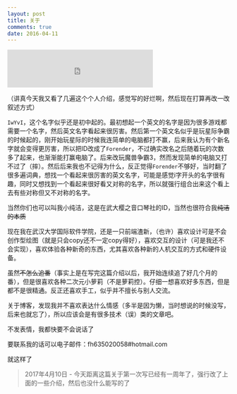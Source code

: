 ```yaml
---
layout: post
title: 关于
comments: true
date: 2016-04-11
---
```


<iframe frameborder="no" border="0" marginwidth="0" marginheight="0" width=330 height=86 src="http://music.163.com/outchain/player?type=2&id=35566163&auto=0&height=66"></iframe>

（讲真今天我又看了几遍这个个人介绍，感觉写的好烂啊，然后现在打算再改一改叙述方式）

`IwYvI`，这个名字似乎还是初中起的。最初想起一个英文的名字是因为很多游戏都需要一个名字，然后英文名字看起来很厉害。然后第一个英文名似乎是玩星际争霸的时候起的，刚开始玩星际的时候我连简单的电脑都打不赢，后来我认为有个新名字就会变得更厉害，所以把ID改成了`Forender`，不过确实改名之后随着玩的次数多了起来，也渐渐能打赢电脑了。后来改玩魔兽争霸3，然而发现简单的电脑又打不过了（摔）。然后后来我也不记得为什么，反正觉得`Forender`不够好，当时翻了很多遍词典，想找一个看起来很厉害的英文名字，可能是感觉i字开头的名字很有趣，同时又想找到一个看起来很好看又对称的名字，所以就强行组合出来这个看上去有些对称但又不对称的名字。

当然你们也可以叫我小纯洁，这是在武大樱之音口琴社的ID，当然也很符合我<del>纯洁的本质</del>

现在我在武汉大学国际软件学院，还是一只前端渣新，（也许）喜欢设计可是不会创作型绘图（就是只会copy还不一定copy得好），喜欢交互的设计（可是我还不会实现），喜欢体验各种新奇的东西，尤其喜欢各种新的人机交互的方式和硬件设备。
<br>

虽然<del>不怎么追番</del>（事实上是在写完这篇介绍以后，我开始连续追了好几个月的番），但是很喜欢各种二次元小萝莉（不是萝莉控）。仔细一想喜欢好多东西，但是都不是很精通。反正还喜欢手工，似乎并不擅长与别人交流。

关于博客，发现我并不喜欢表达什么情感（多半是因为懒，当时想说的时候没写，后来也就忘了），所以应该会是有很多技术（误）类的文章吧。

不发表情，我都快要不会说话了

要联系我的话可以电子邮件：fh635020058#hotmail.com

就这样了

> 2017年4月10日 - 今天距离这篇关于第一次写已经有一周年了，强行改了上面的一些介绍，然后也没什么能写的了